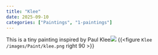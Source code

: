 ```yaml
---
title: "Klee"
date: 2025-09-10
categories: ["Paintings", "1-paintings"]
---
```

This is a tiny painting inspired by Paul Klee![](klee.png)
{{<figure `Klee` `/images/Paint/klee.png` right 90 >}}
